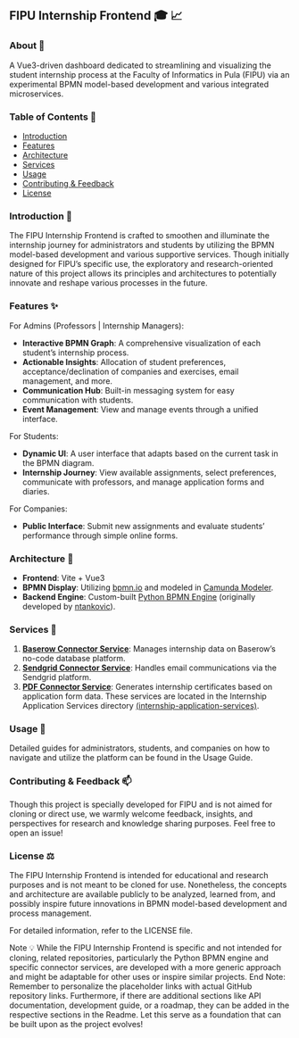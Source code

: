 ## FIPU Internship Frontend :mortar_board: :chart_with_upwards_trend:

### About :memo:

A Vue3-driven dashboard dedicated to streamlining and visualizing the student internship process at the Faculty of Informatics in Pula (FIPU) via an experimental BPMN model-based development and various integrated microservices.

### Table of Contents :book:

- [Introduction](#introduction-seedling)
- [Features](#features-sparkles)
- [Architecture](#architecture-construction)
- [Services](#services-wrench)
- [Usage](#usage-rocket)
- [Contributing & Feedback](#contributing--feedback-mailbox)
- [License](#license-balance_scale)

### Introduction :seedling:

The FIPU Internship Frontend is crafted to smoothen and illuminate the internship journey for administrators and students by utilizing the BPMN model-based development and various supportive services. Though initially designed for FIPU’s specific use, the exploratory and research-oriented nature of this project allows its principles and architectures to potentially innovate and reshape various processes in the future.

### Features :sparkles:

For Admins (Professors | Internship Managers):

- **Interactive BPMN Graph**: A comprehensive visualization of each student’s internship process.
- **Actionable Insights**: Allocation of student preferences, acceptance/declination of companies and exercises, email management, and more.
- **Communication Hub**: Built-in messaging system for easy communication with students.
- **Event Management**: View and manage events through a unified interface.

For Students:

- **Dynamic UI**: A user interface that adapts based on the current task in the BPMN diagram.
- **Internship Journey**: View available assignments, select preferences, communicate with professors, and manage application forms and diaries.

For Companies:

- **Public Interface**: Submit new assignments and evaluate students’ performance through simple online forms.

### Architecture :construction:

- **Frontend**: Vite + Vue3
- **BPMN Display**: Utilizing [bpmn.io](https://bpmn.io/) and modeled in [Camunda Modeler](https://camunda.com/).
- **Backend Engine**: Custom-built [Python BPMN Engine](https://github.com/lukablaskovic/python-bpmn-engine) (originally developed by [ntankovic](https://github.com/ntankovic/python-bpmn-engine)).

### Services :wrench:

1. [**Baserow Connector Service**](https://github.com/lukablaskovic/internship-application-services/tree/main/baserow-connector-service): Manages internship data on Baserow’s no-code database platform.
2. [**Sendgrid Connector Service**](https://github.com/lukablaskovic/internship-application-services/tree/main/sendgrid-connector-service): Handles email communications via the Sendgrid platform.
3. [**PDF Connector Service**](https://github.com/lukablaskovic/internship-application-services/tree/main/pdf-connector-service): Generates internship certificates based on application form data.
   These services are located in the Internship Application Services directory [(internship-application-services)](https://github.com/lukablaskovic/internship-application-services).

### Usage :rocket:

Detailed guides for administrators, students, and companies on how to navigate and utilize the platform can be found in the Usage Guide.

### Contributing & Feedback :mailbox:

Though this project is specially developed for FIPU and is not aimed for cloning or direct use, we warmly welcome feedback, insights, and perspectives for research and knowledge sharing purposes. Feel free to open an issue!

### License :balance_scale:

The FIPU Internship Frontend is intended for educational and research purposes and is not meant to be cloned for use. Nonetheless, the concepts and architecture are available publicly to be analyzed, learned from, and possibly inspire future innovations in BPMN model-based development and process management.

For detailed information, refer to the LICENSE file.

Note :bulb:
While the FIPU Internship Frontend is specific and not intended for cloning, related repositories, particularly the Python BPMN engine and specific connector services, are developed with a more generic approach and might be adaptable for other uses or inspire similar projects.
End Note: Remember to personalize the placeholder links with actual GitHub repository links. Furthermore, if there are additional sections like API documentation, development guide, or a roadmap, they can be added in the respective sections in the Readme. Let this serve as a foundation that can be built upon as the project evolves!
